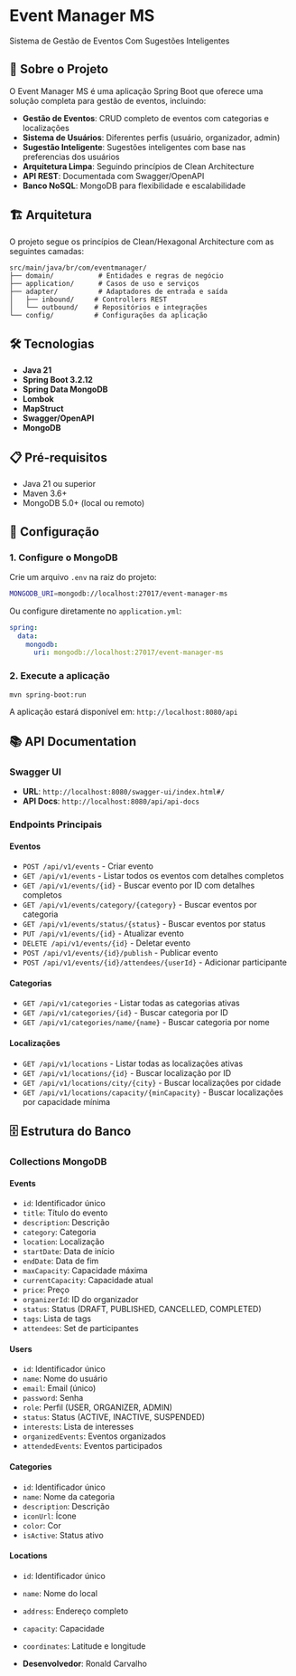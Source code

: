 # Event Manager MS

Sistema de Gestão de Eventos Com Sugestões Inteligentes

## 🚀 Sobre o Projeto

O Event Manager MS é uma aplicação Spring Boot que oferece uma solução completa para gestão de eventos, incluindo:

- **Gestão de Eventos**: CRUD completo de eventos com categorias e localizações
- **Sistema de Usuários**: Diferentes perfis (usuário, organizador, admin)
- **Sugestão Inteligente**: Sugestões inteligentes com base nas preferencias dos usuários
- **Arquitetura Limpa**: Seguindo princípios de Clean Architecture
- **API REST**: Documentada com Swagger/OpenAPI
- **Banco NoSQL**: MongoDB para flexibilidade e escalabilidade

## 🏗️ Arquitetura

O projeto segue os princípios de Clean/Hexagonal Architecture com as seguintes camadas:

```
src/main/java/br/com/eventmanager/
├── domain/           # Entidades e regras de negócio
├── application/      # Casos de uso e serviços
├── adapter/          # Adaptadores de entrada e saída
│   ├── inbound/     # Controllers REST
│   └── outbound/    # Repositórios e integrações
└── config/          # Configurações da aplicação
```

## 🛠️ Tecnologias

- **Java 21**
- **Spring Boot 3.2.12**
- **Spring Data MongoDB**
- **Lombok**
- **MapStruct**
- **Swagger/OpenAPI**
- **MongoDB**

## 📋 Pré-requisitos

- Java 21 ou superior
- Maven 3.6+
- MongoDB 5.0+ (local ou remoto)

## 🔧 Configuração

### 1. Configure o MongoDB
Crie um arquivo `.env` na raiz do projeto:
```bash
MONGODB_URI=mongodb://localhost:27017/event-manager-ms
```

Ou configure diretamente no `application.yml`:
```yaml
spring:
  data:
    mongodb:
      uri: mongodb://localhost:27017/event-manager-ms
```

### 2. Execute a aplicação
```bash
mvn spring-boot:run
```

A aplicação estará disponível em: `http://localhost:8080/api`

## 📚 API Documentation

### Swagger UI 
- **URL**: `http://localhost:8080/swagger-ui/index.html#/`
- **API Docs**: `http://localhost:8080/api/api-docs`

### Endpoints Principais

#### Eventos
- `POST /api/v1/events` - Criar evento
- `GET /api/v1/events` - Listar todos os eventos com detalhes completos
- `GET /api/v1/events/{id}` - Buscar evento por ID com detalhes completos
- `GET /api/v1/events/category/{category}` - Buscar eventos por categoria
- `GET /api/v1/events/status/{status}` - Buscar eventos por status
- `PUT /api/v1/events/{id}` - Atualizar evento
- `DELETE /api/v1/events/{id}` - Deletar evento
- `POST /api/v1/events/{id}/publish` - Publicar evento
- `POST /api/v1/events/{id}/attendees/{userId}` - Adicionar participante

#### Categorias
- `GET /api/v1/categories` - Listar todas as categorias ativas
- `GET /api/v1/categories/{id}` - Buscar categoria por ID
- `GET /api/v1/categories/name/{name}` - Buscar categoria por nome

#### Localizações
- `GET /api/v1/locations` - Listar todas as localizações ativas
- `GET /api/v1/locations/{id}` - Buscar localização por ID
- `GET /api/v1/locations/city/{city}` - Buscar localizações por cidade
- `GET /api/v1/locations/capacity/{minCapacity}` - Buscar localizações por capacidade mínima

## 🗄️ Estrutura do Banco

### Collections MongoDB

#### Events
- `id`: Identificador único
- `title`: Título do evento
- `description`: Descrição
- `category`: Categoria
- `location`: Localização
- `startDate`: Data de início
- `endDate`: Data de fim
- `maxCapacity`: Capacidade máxima
- `currentCapacity`: Capacidade atual
- `price`: Preço
- `organizerId`: ID do organizador
- `status`: Status (DRAFT, PUBLISHED, CANCELLED, COMPLETED)
- `tags`: Lista de tags
- `attendees`: Set de participantes

#### Users
- `id`: Identificador único
- `name`: Nome do usuário
- `email`: Email (único)
- `password`: Senha
- `role`: Perfil (USER, ORGANIZER, ADMIN)
- `status`: Status (ACTIVE, INACTIVE, SUSPENDED)
- `interests`: Lista de interesses
- `organizedEvents`: Eventos organizados
- `attendedEvents`: Eventos participados

#### Categories
- `id`: Identificador único
- `name`: Nome da categoria
- `description`: Descrição
- `iconUrl`: Ícone
- `color`: Cor
- `isActive`: Status ativo

#### Locations
- `id`: Identificador único
- `name`: Nome do local
- `address`: Endereço completo
- `capacity`: Capacidade
- `coordinates`: Latitude e longitude


- **Desenvolvedor**: Ronald Carvalho
